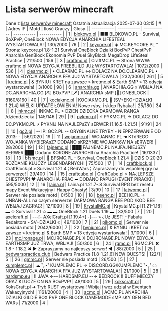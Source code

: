 
# Lista serwerów minecraft
Dane z [lista serwerów minecraft](https://mcserwery.pl/)
Ostatnia aktualizacja 2025-07-30 03:15
| # | Adres IP | Motd | Ilość Graczy | Głosy |
| ----------- | ----------- | ----------- | ----------- | ----------- |
| 1 | 	[blokowo.pl](https://mcserwery.pl/serwery/minecraft/98/) | ■■ BLOKOWO.PL - Survival, BoXPvP, OneBlock NOWA EDYCJA ANARCHIA LIFESTEAL WYSTARTOWALA! | 130/2000 | 76 |
| 2 | 	[keycore.pl](https://mcserwery.pl/serwery/minecraft/252/) | ◈ MC.KEYCORE.PL " Strona: keycore.pl 1.8-1.21 Survival OneBlock Dzialki BoxPvP ChestPvP Anarchia GenBlock Ekonomia PvP Duel SkyBlock MegaDrop LifeSteal Practice | 211/500 | 156 |
| 3 | 	[craftmc.pl](https://mcserwery.pl/serwery/minecraft/87/) | CraftMC.PL ➟ Strona WWW: craftmc.pl NOWA EDYCJA FREEBUILD JUż WYSTARTOWALA! | 1072/2000 | 536 |
| 4 | 	[clearmc.pl](https://mcserwery.pl/serwery/minecraft/194/) | • CLEARMC.PL ↔ DOLACZ NA DC.CLEARMC.PL • NOWA EDYCJA ANARCHIA FFA JUż WYSTARTOWALA | 232/3000 | 261 |
| 5 | 	[kretmc.pl](https://mcserwery.pl/serwery/minecraft/182/) | & BYNIU i KRET na zawsze » kretmc.pl & Earth SMP » 13 edycja wystartowała! | 3/1000 | 98 |
| 6 | 	[anarchia.gg](https://mcserwery.pl/serwery/minecraft/14/) | ANARCHIA.GG » WBIJAJ NA DC.ANARCHIA.GG [⛏] BOхPVP  [🗡] ANARCHIA ѕMP  [🎣] ONEBLOCK | 8160/8160 | 40 |
| 7 | 	[kociakmc.pl](https://mcserwery.pl/serwery/minecraft/213/) | KOCIAKMC.PL 🚀 [SV+EKO+DZIAŁKI 1.21.4] WIELKI UPDATE ŁOWIENIA! Nowe ryby, i sklep Rybaka! | 25/180 | 34 |
| 8 | 	[inkmc.pl](https://mcserwery.pl/serwery/minecraft/15/) | INKMC.PL > DZIEN DZIECKA DARMOWA RANGA /dziendziecka | 145/146 | 29 |
| 9 | 	[pykmc.pl](https://mcserwery.pl/serwery/minecraft/276/) | ⚡ PYKMC.PL → DOLACZ DO DC.PYKMC.PL ⚡ PYKNIJ NA NAJLEPѕZY ѕERWER [1.16.5-1.21.5] | 91/91 | 24 |
| 10 | 	[gc2.pl](https://mcserwery.pl/serwery/minecraft/107/) | -- IP: GC2.PL -- ORYGINALNE TRYBY - NIEPRZERWANIE OD 2013r - | 56/2020 | 19 |
| 11 | 	[wojanmc.pl](https://mcserwery.pl/serwery/minecraft/267/) | WOJANMC.PL ☚ KTóREGO WOJANKA WYBIERAsZ? DODANO sKRZYNIE WOJANKóW NA sERWER! | 28/2000 | 19 |
| 12 | 	[fajnemc.pl](https://mcserwery.pl/serwery/minecraft/100/) | ███ FAJNEMC.PL  NAJFAJNIEJSZY SERWER ███ Dodano KORONE ANARCHII na Anarchia Practice! | 16/1337 | 18 |
| 13 | 	[bfsmc.pl](https://mcserwery.pl/serwery/minecraft/2/) | 🔪 BFSMC.PL - Survival, OneBlock 1.21.4 🔪 DZIŚ O 20:20 ROZDANIE KLUCZY LEGENDARNYCH! | 75/500 | 17 |
| 14 | 	[craftblock.pl](https://mcserwery.pl/serwery/minecraft/280/) | CraftBlock.pl » Survival 1.21.4 ¦ BedWars ¦ Zapraszamy do wspólnej gry na serwerze! | 29/400 | 14 |
| 15 | 	[craftcube.pl](https://mcserwery.pl/serwery/minecraft/196/) | CraftCube.pl × NAJLEPSZE CHESTPVP! ♥ ANARCHIA-PRAC ➦ DODANO PAPUGI (EVENT PIRACKI) | 595/5000 | 12 |
| 16 | 	[laina.pl](https://mcserwery.pl/serwery/minecraft/165/) | Laina.pl 1.21.7-.8 Survival RPG bez resetu mapy Event Wakacyjny i Happy Ghasty! | 3/99 | 10 |
| 17 | 	[latwomc.pl](https://mcserwery.pl/serwery/minecraft/1013/) | Serwer nie posiada motd | 0/500 | 10 |
| 18 | 	[beehc.pl](https://mcserwery.pl/serwery/minecraft/227/) | BEEHC.PL → UNBAN-ALL na całym serwerze! DARMOWA RANGA BEE POD /KOD BEE WBIJAJ ZAGRAC! | 12/1000 | 8 |
| 19 | 	[KrystalMC.pl](https://mcserwery.pl/serwery/minecraft/202/) | KrystalMC.pl [1.21-1.16] ▬ ✩ Survival 1.21 ✩ ▬ ▬ OneBlock 1.21 Duels 1.19 ▬ | 33/500 | 7 |
| 20 | 	[axelcraft.pl](https://mcserwery.pl/serwery/minecraft/223/) | ---[- AXelCraft.pl [1.19.4+] -]--- » JUż JEST! - Fabuła Redaktora - SV+DZIALKI « | 49/1000 | 7 |
| 21 | 	[pikomc.pl](https://mcserwery.pl/serwery/minecraft/944/) | Serwer nie posiada motd | 2042/6000 | 7 |
| 22 | 	[byniumc.pl](https://mcserwery.pl/serwery/minecraft/157/) | & BYNIU i KRET na zawsze » kretmc.pl & Earth SMP » 13 edycja wystartowała! | 3/1000 | 6 |
| 23 | 	[mc.ironage.pl](https://mcserwery.pl/serwery/minecraft/275/) | MC.IRONAGE.PL X DC.IRONAGE.PL  NOWY EDYCJA EARTHSMP JUŻ TRWA, WBIJAJ! | 50/300 | 6 |
| 24 | 	[rgmc.pl](https://mcserwery.pl/serwery/minecraft/34/) | RGMC.PL ✖ 1.8 - 1.18.2 ✖ ► Zapraszamy na najlepszy serwer! ◄ | 88/2000 | 5 |
| 25 | 	[bedwarspractice.club](https://mcserwery.pl/serwery/minecraft/283/) | Bedwars Practice [1.8-1.21.6] NEW QUESTS! | 122/1 | 5 |
| 26 | 	[gmmc.pl](https://mcserwery.pl/serwery/minecraft/292/) | Serwer nie posiada motd | 26/500 | 5 |
| 27 | 	[kumplemc.pl](https://mcserwery.pl/serwery/minecraft/421/) | ☁ ˚｡⋆˚ KUMPLEMC.PL → DISCORD.GG/KUMPLEMC  ˚⋆｡˚ ☁ NOWA EDYCJA ANARCHIA FFA JUZ WYSTARTOWALA! | 21/1000 | 5 |
| 28 | 	[hardsmp.eu](https://mcserwery.pl/serwery/minecraft/621/) | !! JAVA ←-- HARDSMP.EU --→ BEDROCK !! BUFF MIECZY ORAZ KLUCZE ON NA BOхPVP! | 48/1000 | 5 |
| 29 | 	[kokscraft.pl](https://mcserwery.pl/serwery/minecraft/1/) | KoksCraft.pl ➜ Tryb RUST wystartowal! Wbijaj i wez udzial w Eventach Wakacyjnych! | 1161/20000 | 4 |
| 30 | 	[acmc.pl](https://mcserwery.pl/serwery/minecraft/220/) |  ACMC.PL ANARCHIA DZIALKI GILDIE BOX PVP  ONE BLOCK GAMEMODE sMP sKY GEN BED WARs | 71/2000 | 4 |
